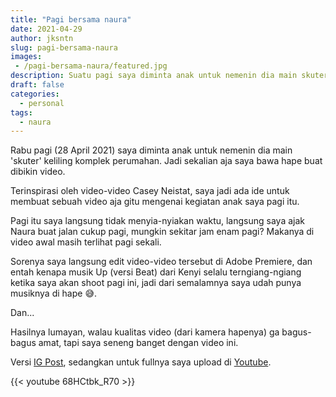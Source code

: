 ```yaml
---
title: "Pagi bersama naura"
date: 2021-04-29
author: jksntn
slug: pagi-bersama-naura
images: 
 - /pagi-bersama-naura/featured.jpg
description: Suatu pagi saya diminta anak untuk nemenin dia main skuter keliling komplek perumahan. 
draft: false
categories:
  - personal
tags:
  - naura
---
```

Rabu pagi (28 April 2021) saya diminta anak untuk nemenin dia main 'skuter' keliling komplek perumahan. Jadi sekalian aja saya bawa hape buat dibikin video.

<!--more-->

Terinspirasi oleh video-video Casey Neistat, saya jadi ada ide untuk membuat sebuah video aja gitu mengenai kegiatan anak saya pagi itu. 

Pagi itu saya langsung tidak menyia-nyiakan waktu, langsung saya ajak Naura buat jalan cukup pagi, mungkin sekitar jam enam pagi? Makanya di video awal masih terlihat pagi sekali.

Sorenya saya langsung edit video-video tersebut di Adobe Premiere, dan entah kenapa musik Up (versi Beat) dari Kenyi selalu terngiang-ngiang ketika saya akan shoot pagi ini, jadi dari semalamnya saya udah punya musiknya di hape 😅. 

Dan...

Hasilnya lumayan, walau kualitas video (dari kamera hapenya) ga bagus-bagus amat, tapi saya seneng banget dengan video ini.

Versi [IG Post](https://www.instagram.com/p/COM-IaSn5we/), sedangkan untuk fullnya saya upload di [Youtube](https://www.youtube.com/watch?v=68HCtbk_R70).

{{< youtube 68HCtbk_R70 >}}
